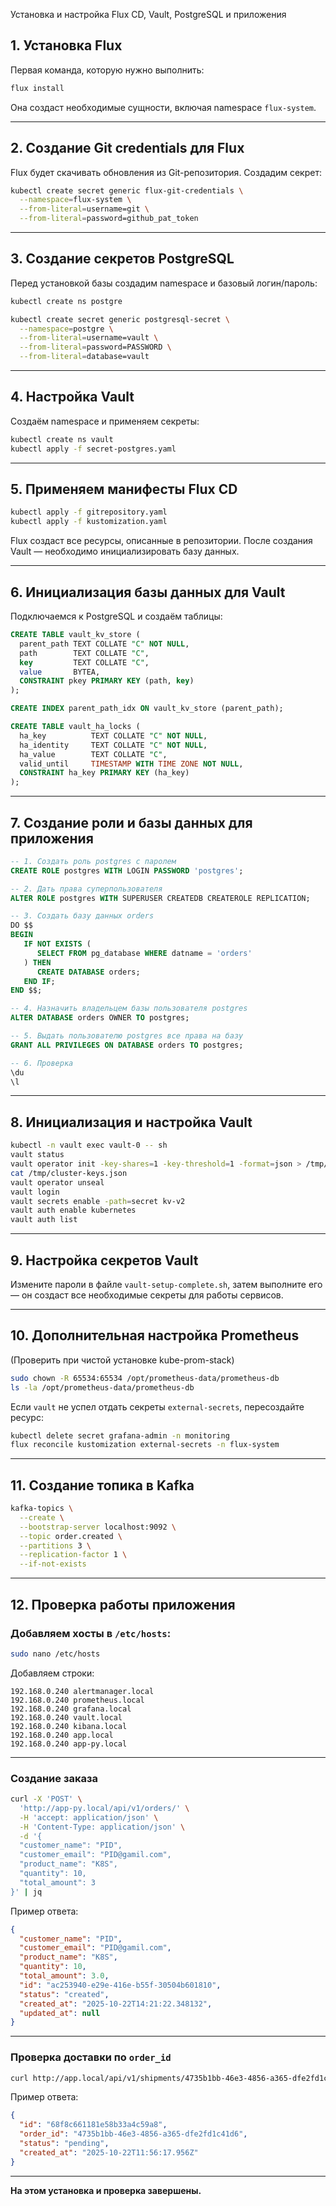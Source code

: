 Установка и настройка Flux CD, Vault, PostgreSQL и приложения

## 1. Установка Flux

Первая команда, которую нужно выполнить:

```bash
flux install
````

Она создаст необходимые сущности, включая namespace `flux-system`.

---

## 2. Создание Git credentials для Flux

Flux будет скачивать обновления из Git-репозитория. Создадим секрет:

```bash
kubectl create secret generic flux-git-credentials \
  --namespace=flux-system \
  --from-literal=username=git \
  --from-literal=password=github_pat_token
```

---

## 3. Создание секретов PostgreSQL

Перед установкой базы создадим namespace и базовый логин/пароль:

```bash
kubectl create ns postgre
```

```bash
kubectl create secret generic postgresql-secret \
  --namespace=postgre \
  --from-literal=username=vault \
  --from-literal=password=PASSWORD \
  --from-literal=database=vault
```

---

## 4. Настройка Vault

Создаём namespace и применяем секреты:

```bash
kubectl create ns vault
kubectl apply -f secret-postgres.yaml
```

---

## 5. Применяем манифесты Flux CD

```bash
kubectl apply -f gitrepository.yaml
kubectl apply -f kustomization.yaml
```

Flux создаст все ресурсы, описанные в репозитории.
После создания Vault — необходимо инициализировать базу данных.

---

## 6. Инициализация базы данных для Vault

Подключаемся к PostgreSQL и создаём таблицы:

```sql
CREATE TABLE vault_kv_store (
  parent_path TEXT COLLATE "C" NOT NULL,
  path        TEXT COLLATE "C",
  key         TEXT COLLATE "C",
  value       BYTEA,
  CONSTRAINT pkey PRIMARY KEY (path, key)
);

CREATE INDEX parent_path_idx ON vault_kv_store (parent_path);

CREATE TABLE vault_ha_locks (
  ha_key          TEXT COLLATE "C" NOT NULL,
  ha_identity     TEXT COLLATE "C" NOT NULL,
  ha_value        TEXT COLLATE "C",
  valid_until     TIMESTAMP WITH TIME ZONE NOT NULL,
  CONSTRAINT ha_key PRIMARY KEY (ha_key)
);
```

---

## 7. Создание роли и базы данных для приложения

```sql
-- 1. Создать роль postgres с паролем
CREATE ROLE postgres WITH LOGIN PASSWORD 'postgres';

-- 2. Дать права суперпользователя
ALTER ROLE postgres WITH SUPERUSER CREATEDB CREATEROLE REPLICATION;

-- 3. Создать базу данных orders
DO $$
BEGIN
   IF NOT EXISTS (
      SELECT FROM pg_database WHERE datname = 'orders'
   ) THEN
      CREATE DATABASE orders;
   END IF;
END $$;

-- 4. Назначить владельцем базы пользователя postgres
ALTER DATABASE orders OWNER TO postgres;

-- 5. Выдать пользователю postgres все права на базу
GRANT ALL PRIVILEGES ON DATABASE orders TO postgres;

-- 6. Проверка
\du
\l
```

---

## 8. Инициализация и настройка Vault

```bash
kubectl -n vault exec vault-0 -- sh
vault status
vault operator init -key-shares=1 -key-threshold=1 -format=json > /tmp/cluster-keys.json
cat /tmp/cluster-keys.json
vault operator unseal
vault login
vault secrets enable -path=secret kv-v2
vault auth enable kubernetes
vault auth list
```

---

## 9. Настройка секретов Vault

Измените пароли в файле `vault-setup-complete.sh`, затем выполните его —
он создаст все необходимые секреты для работы сервисов.

---

## 10. Дополнительная настройка Prometheus

(Проверить при чистой установке kube-prom-stack)

```bash
sudo chown -R 65534:65534 /opt/prometheus-data/prometheus-db
ls -la /opt/prometheus-data/prometheus-db
```

Если `vault` не успел отдать секреты `external-secrets`, пересоздайте ресурс:

```bash
kubectl delete secret grafana-admin -n monitoring
flux reconcile kustomization external-secrets -n flux-system
```

---

## 11. Создание топика в Kafka

```bash
kafka-topics \
  --create \
  --bootstrap-server localhost:9092 \
  --topic order.created \
  --partitions 3 \
  --replication-factor 1 \
  --if-not-exists
```

---

## 12. Проверка работы приложения

### Добавляем хосты в `/etc/hosts`:

```bash
sudo nano /etc/hosts
```

Добавляем строки:

```
192.168.0.240 alertmanager.local
192.168.0.240 prometheus.local
192.168.0.240 grafana.local
192.168.0.240 vault.local
192.168.0.240 kibana.local
192.168.0.240 app.local
192.168.0.240 app-py.local
```

---

### Создание заказа

```bash
curl -X 'POST' \
  'http://app-py.local/api/v1/orders/' \
  -H 'accept: application/json' \
  -H 'Content-Type: application/json' \
  -d '{
  "customer_name": "PID",
  "customer_email": "PID@gamil.com",
  "product_name": "K8S",
  "quantity": 10,
  "total_amount": 3
}' | jq
```

Пример ответа:

```json
{
  "customer_name": "PID",
  "customer_email": "PID@gamil.com",
  "product_name": "K8S",
  "quantity": 10,
  "total_amount": 3.0,
  "id": "ac253940-e29e-416e-b55f-30504b601810",
  "status": "created",
  "created_at": "2025-10-22T14:21:22.348132",
  "updated_at": null
}
```

---

### Проверка доставки по `order_id`

```bash
curl http://app.local/api/v1/shipments/4735b1bb-46e3-4856-a365-dfe2fd1c41d6 | jq
```

Пример ответа:

```json
{
  "id": "68f8c661181e58b33a4c59a8",
  "order_id": "4735b1bb-46e3-4856-a365-dfe2fd1c41d6",
  "status": "pending",
  "created_at": "2025-10-22T11:56:17.956Z"
}
```

---

**На этом установка и проверка завершены.**
